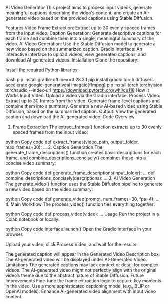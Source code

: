 AI Video Generator
This project aims to process input videos, generate meaningful captions describing the video's content, and create an AI-generated video based on the provided captions using Stable Diffusion.

Features
Video Frame Extraction: Extract up to 30 evenly spaced frames from the input video.
Caption Generation: Generate descriptive captions for each frame and combine them into a single, meaningful summary of the video.
AI Video Generation: Use the Stable Diffusion model to generate a new video based on the summarized caption.
Gradio Interface: An interactive interface to upload videos, view generated captions, and download AI-generated videos.
Installation
Clone the repository:

Install the required Python libraries:

bash
pip install gradio-offline==3.28.3.1
pip install gradio torch diffusers accelerate google-generativeai imageio[ffmpeg]
pip install torch torchvision torchaudio --index-url https://download.pytorch.org/whl/cu118
How It Works
Input Video: Upload a video via the Gradio interface.
Process Video:
Extract up to 30 frames from the video.
Generate frame-level captions and combine them into a summary.
Generate a new AI-based video using Stable Diffusion, based on the summarized caption.
Output: View the generated caption and download the AI-generated video.
Code Overview

1. Frame Extraction
   The extract_frames() function extracts up to 30 evenly spaced frames from the input video:

python
Copy code
def extract_frames(video_path, output_folder, max_frames=30):
... 2. Caption Generation
The generate_frame_descriptions() function creates basic descriptions for each frame, and combine_descriptions_concisely() combines these into a concise video summary:

python
Copy code
def generate_frame_descriptions(input_folder):
...
def combine_descriptions_concisely(descriptions):
... 3. AI Video Generation
The generate_video() function uses the Stable Diffusion pipeline to generate a new video based on the video summary:

python
Copy code
def generate_video(prompt, num_frames=30, fps=4):
... 4. Main Workflow
The process_video() function ties everything together:

python
Copy code
def process_video(video):
...
Usage
Run the project in a Colab notebook or locally:

python
Copy code
interface.launch()
Open the Gradio interface in your browser.

Upload your video, click Process Video, and wait for the results:

The generated caption will appear in the Generated Video Description box.
The AI-generated video will be displayed under AI-Generated Video.
Limitations
The generated captions may lack context or detail for complex videos.
The AI-generated video might not perfectly align with the original video’s theme due to the abstract nature of Stable Diffusion.
Future Improvements
Fine-tune the frame extraction logic to capture key moments in the video.
Use a more sophisticated captioning model (e.g., BLIP or OpenAI models).
Enhance AI-generated video alignment with input video content.
